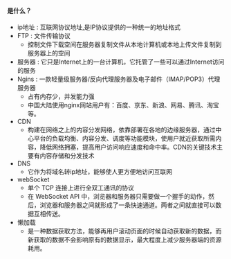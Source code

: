 #### 是什么？

+ ip地址 : 互联网协议地址,是IP协议提供的一种统一的地址格式 
+ FTP : 文件传输协议 
  + 控制文件下载空间在服务器复制文件从本地计算机或本地上传文件复制到服务器上的空间 
+ 服务器 : 它只是Internet上的一台计算机，它托管了一些可以通过Internet访问的服务 
+ Ngins : 一款轻量级服务器/反向代理服务器及电子邮件（IMAP/POP3）代理服务器 
  + 占有内存少，并发能力强 
  + 中国大陆使用nginx网站用户有：百度、京东、新浪、网易、腾讯、淘宝等。 
+ CDN
  * 构建在网络之上的内容分发网络，依靠部署在各地的边缘服务器，通过中心平台的负载均衡、内容分发、调度等功能模块，使用户就近获取所需内容，降低网络拥塞，提高用户访问响应速度和命中率。CDN的关键技术主要有内容存储和分发技术 
+ DNS
  * 它作为将域名转ip地址，能够使人更方便地访问互联网
+ webSocket
  * 单个 TCP 连接上进行全双工通讯的协议 
  * 在 WebSocket API 中，浏览器和服务器只需要做一个握手的动作，然后，浏览器和服务器之间就形成了一条快速通道。两者之间就直接可以数据互相传送。 
+ 懒加载
  * 是一种数据获取方法，能够再用户滚动页面的时候自动获取新的数据，而新获取的数据不会影响原有的数据显示，最大程度上减少服务器端的资源耗用。

